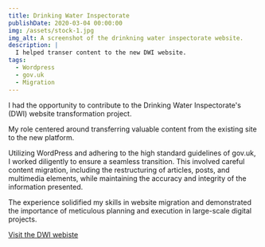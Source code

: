 ```yaml
---
title: Drinking Water Inspectorate
publishDate: 2020-03-04 00:00:00
img: /assets/stock-1.jpg
img_alt: A screenshot of the drinkning water inspectorate website.
description: |
  I helped transer content to the new DWI website.
tags:
  - Wordpress
  - gov.uk
  - Migration
---
```


I had the opportunity to contribute to the Drinking Water Inspectorate's (DWI) website transformation project.

My role centered around transferring valuable content from the existing site to the new platform.

Utilizing WordPress and adhering to the high standard guidelines of gov.uk, I worked diligently to ensure a seamless transition. This involved careful content migration, including the restructuring of articles, posts, and multimedia elements, while maintaining the accuracy and integrity of the information presented.

The experience solidified my skills in website migration and demonstrated the importance of meticulous planning and execution in large-scale digital projects.

<a href="https://www.dwi.go.uk">Visit the DWI webiste</a>
